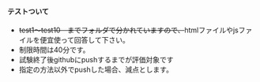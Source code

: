 #### テストついて

- ~~test1～test10　までフォルダで分かれていますので、~~htmlファイルやjsファイルを便宜使って回答して下さい。
- 制限時間は40分です。
- 試験終了後githubにpushするまでが評価対象です
- 指定の方法以外でpushした場合、減点とします。
